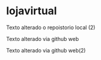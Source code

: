 # lojavirtual


Texto alterado o repoistorio local (2)

Texto alterado via github web

Texto alterado via github web(2)
